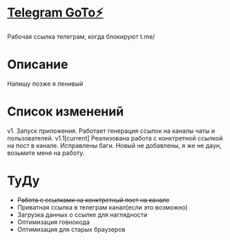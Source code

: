 # [Telegram GoTo⚡️](https://tgo.to)
Рабочая ссылка телеграм, когда блокируют t.me/

# Описание
Напишу позже я ленивый

# Список изменений
v1. Запуск приложения. Работает генерация ссылок на каналы чаты и пользователей.
v1.1[current] Реализована работа с конктретной ссылкой на пост в канале. Исправлены баги. Новый не добавлены, я же не даун, возьмите меня на работу.

# ТуДу
* ~~Работа с ссылками на конктретный пост на канале~~
* Приватная ссылка в телеграм канал(если это возможно)
* Загрузка данных о ссылке для наглядности
* Оптимизация говнокода
* Оптимизация для старых браузеров
